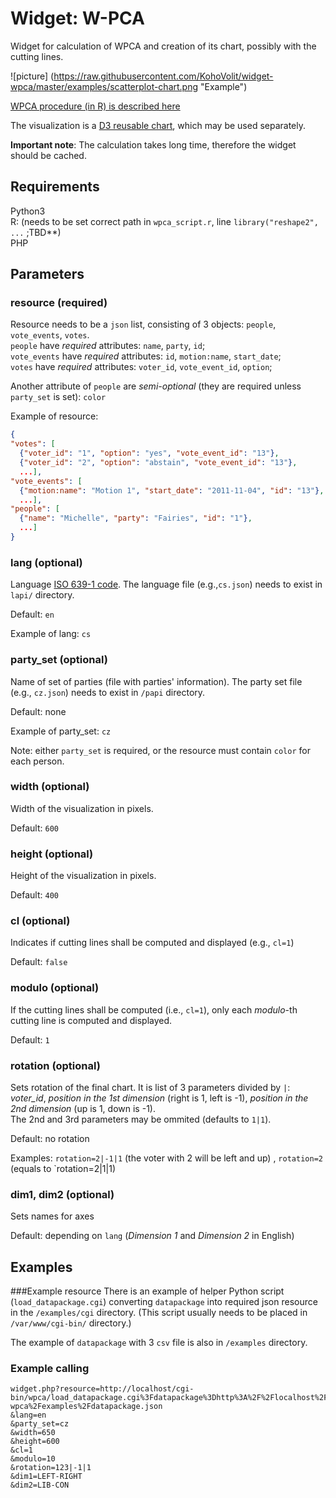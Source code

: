 # Widget: W-PCA
Widget for calculation of WPCA and creation of its chart, possibly with the cutting lines.

![picture] (https://raw.githubusercontent.com/KohoVolit/widget-wpca/master/examples/scatterplot-chart.png "Example")

[WPCA procedure (in R) is described here](https://gist.github.com/michalskop/8514867)

The visualization is a [D3 reusable chart](http://bost.ocks.org/mike/chart/), which may be used separately.

**Important note**: The calculation takes long time, therefore the widget should be cached.

## Requirements
Python3  
R: (needs to be set correct path in `wpca_script.r`, line `library("reshape2", ...` ;TBD**)  
PHP

## Parameters
### resource (required)
Resource needs to be a `json` list, consisting of 3 objects: `people`, `vote_events`, `votes`.  
`people` have *required* attributes: `name`, `party`, `id`;  
`vote_events` have *required* attributes: `id`, `motion:name`, `start_date`;  
`votes` have *required* attributes: `voter_id`, `vote_event_id`, `option`;  

Another attribute of `people` are *semi-optional* (they are required unless `party_set` is set): `color`

Example of resource:
```json
{
"votes": [
  {"voter_id": "1", "option": "yes", "vote_event_id": "13"},
  {"voter_id": "2", "option": "abstain", "vote_event_id": "13"},
  ...],
"vote_events": [
  {"motion:name": "Motion 1", "start_date": "2011-11-04", "id": "13"}, 
  ...],
"people": [
  {"name": "Michelle", "party": "Fairies", "id": "1"},
  ...]
}
```

### lang (optional)
Language [ISO 639-1 code](http://en.wikipedia.org/wiki/List_of_ISO_639-1_codes). The language file (e.g.,`cs.json`) needs to exist in `lapi/` directory.

Default: `en`

Example of lang: `cs`

### party_set (optional)
Name of set of parties (file with parties' information). The party set file (e.g., `cz.json`) needs to exist in `/papi` directory.

Default: none

Example of party_set: `cz`

Note: either `party_set` is required, or the resource must contain `color` for each person.

### width (optional)
Width of the visualization in pixels.

Default: `600`

### height (optional)
Height of the visualization in pixels.

Default: `400`

### cl (optional)
Indicates if cutting lines shall be computed and displayed (e.g., `cl=1`)

Default: `false`

### modulo (optional)
If the cutting lines shall be computed (i.e., `cl=1`), only each *modulo*-th cutting line is computed and displayed.

Default: `1`

### rotation (optional)
Sets rotation of the final chart. It is list of 3 parameters divided by `|`: *voter_id*, *position in the 1st dimension* (right is 1, left is -1), *position in the 2nd dimension* (up is 1, down is -1).  
The 2nd and 3rd parameters may be ommited (defaults to `1|1`).

Default: no rotation

Examples: `rotation=2|-1|1` (the voter with 2 will be left and up) , `rotation=2` (equals to `rotation=2|1|1)

### dim1, dim2 (optional)
Sets names for axes

Default: depending on `lang` (*Dimension 1* and *Dimension 2* in English)

## Examples
###Example resource
There is an example of helper Python script (`load_datapackage.cgi`) converting `datapackage` into required json resource in the `/examples/cgi` directory. (This script usually needs to be placed in `/var/www/cgi-bin/` directory.)

The example of `datapackage` with 3 `csv` file is also in `/examples` directory.

### Example calling
```url
widget.php?resource=http://localhost/cgi-bin/wpca/load_datapackage.cgi%3Fdatapackage%3Dhttp%3A%2F%2Flocalhost%2Fmichal%2Fproject%2Fwidget-wpca%2Fexamples%2Fdatapackage.json
&lang=en
&party_set=cz
&width=650
&height=600
&cl=1
&modulo=10
&rotation=123|-1|1
&dim1=LEFT-RIGHT
&dim2=LIB-CON
```
